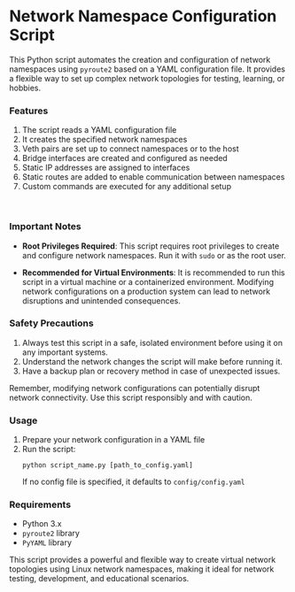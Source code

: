 # Network Namespace Configuration Script

This Python script automates the creation and configuration of network namespaces using `pyroute2` based on a YAML configuration file. It provides a flexible way to set up complex network topologies for testing, learning, or hobbies.
<br>

### Features

1. The script reads a YAML configuration file
2. It creates the specified network namespaces
3. Veth pairs are set up to connect namespaces or to the host
4. Bridge interfaces are created and configured as needed
5. Static IP addresses are assigned to interfaces
6. Static routes are added to enable communication between namespaces
7. Custom commands are executed for any additional setup
<br>

### Important Notes

- **Root Privileges Required**: This script requires root privileges to create and configure network namespaces. Run it with `sudo` or as the root user.

- **Recommended for Virtual Environments**: It is recommended to run this script in a virtual machine or a containerized environment. Modifying network configurations on a production system can lead to network disruptions and unintended consequences.

### Safety Precautions

1. Always test this script in a safe, isolated environment before using it on any important systems.
2. Understand the network changes the script will make before running it.
3. Have a backup plan or recovery method in case of unexpected issues.

Remember, modifying network configurations can potentially disrupt network connectivity. Use this script responsibly and with caution.


### Usage

1. Prepare your network configuration in a YAML file
2. Run the script:
   ```
   python script_name.py [path_to_config.yaml]
   ```
   If no config file is specified, it defaults to `config/config.yaml`

### Requirements

- Python 3.x
- `pyroute2` library
- `PyYAML` library

This script provides a powerful and flexible way to create virtual network topologies using Linux network namespaces, making it ideal for network testing, development, and educational scenarios.

